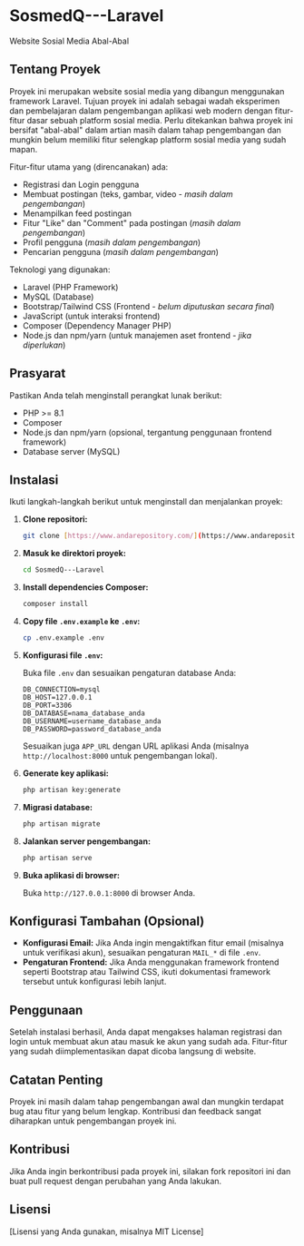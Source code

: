 # SosmedQ---Laravel

Website Sosial Media Abal-Abal

## Tentang Proyek

Proyek ini merupakan website sosial media yang dibangun menggunakan framework Laravel. Tujuan proyek ini adalah sebagai wadah eksperimen dan pembelajaran dalam pengembangan aplikasi web modern dengan fitur-fitur dasar sebuah platform sosial media. Perlu ditekankan bahwa proyek ini bersifat "abal-abal" dalam artian masih dalam tahap pengembangan dan mungkin belum memiliki fitur selengkap platform sosial media yang sudah mapan.

Fitur-fitur utama yang (direncanakan) ada:

*   Registrasi dan Login pengguna
*   Membuat postingan (teks, gambar, video - *masih dalam pengembangan*)
*   Menampilkan feed postingan
*   Fitur "Like" dan "Comment" pada postingan (*masih dalam pengembangan*)
*   Profil pengguna (*masih dalam pengembangan*)
*   Pencarian pengguna (*masih dalam pengembangan*)

Teknologi yang digunakan:

*   Laravel (PHP Framework)
*   MySQL (Database)
*   Bootstrap/Tailwind CSS (Frontend - *belum diputuskan secara final*)
*   JavaScript (untuk interaksi frontend)
*   Composer (Dependency Manager PHP)
*   Node.js dan npm/yarn (untuk manajemen aset frontend - *jika diperlukan*)

## Prasyarat

Pastikan Anda telah menginstall perangkat lunak berikut:

*   PHP >= 8.1
*   Composer
*   Node.js dan npm/yarn (opsional, tergantung penggunaan frontend framework)
*   Database server (MySQL)

## Instalasi

Ikuti langkah-langkah berikut untuk menginstall dan menjalankan proyek:

1.  **Clone repositori:**

    ```bash
    git clone [https://www.andarepository.com/](https://www.andarepository.com/)
    ```

2.  **Masuk ke direktori proyek:**

    ```bash
    cd SosmedQ---Laravel
    ```

3.  **Install dependencies Composer:**

    ```bash
    composer install
    ```

4.  **Copy file `.env.example` ke `.env`:**

    ```bash
    cp .env.example .env
    ```

5.  **Konfigurasi file `.env`:**

    Buka file `.env` dan sesuaikan pengaturan database Anda:

    ```
    DB_CONNECTION=mysql
    DB_HOST=127.0.0.1
    DB_PORT=3306
    DB_DATABASE=nama_database_anda
    DB_USERNAME=username_database_anda
    DB_PASSWORD=password_database_anda
    ```

    Sesuaikan juga `APP_URL` dengan URL aplikasi Anda (misalnya `http://localhost:8000` untuk pengembangan lokal).

6.  **Generate key aplikasi:**

    ```bash
    php artisan key:generate
    ```

7.  **Migrasi database:**

    ```bash
    php artisan migrate
    ```

8.  **Jalankan server pengembangan:**

    ```bash
    php artisan serve
    ```

9.  **Buka aplikasi di browser:**

    Buka `http://127.0.0.1:8000` di browser Anda.

## Konfigurasi Tambahan (Opsional)

*   **Konfigurasi Email:** Jika Anda ingin mengaktifkan fitur email (misalnya untuk verifikasi akun), sesuaikan pengaturan `MAIL_*` di file `.env`.
*   **Pengaturan Frontend:** Jika Anda menggunakan framework frontend seperti Bootstrap atau Tailwind CSS, ikuti dokumentasi framework tersebut untuk konfigurasi lebih lanjut.

## Penggunaan

Setelah instalasi berhasil, Anda dapat mengakses halaman registrasi dan login untuk membuat akun atau masuk ke akun yang sudah ada. Fitur-fitur yang sudah diimplementasikan dapat dicoba langsung di website.

## Catatan Penting

Proyek ini masih dalam tahap pengembangan awal dan mungkin terdapat bug atau fitur yang belum lengkap. Kontribusi dan feedback sangat diharapkan untuk pengembangan proyek ini.

## Kontribusi

Jika Anda ingin berkontribusi pada proyek ini, silakan fork repositori ini dan buat pull request dengan perubahan yang Anda lakukan.

## Lisensi

[Lisensi yang Anda gunakan, misalnya MIT License]
